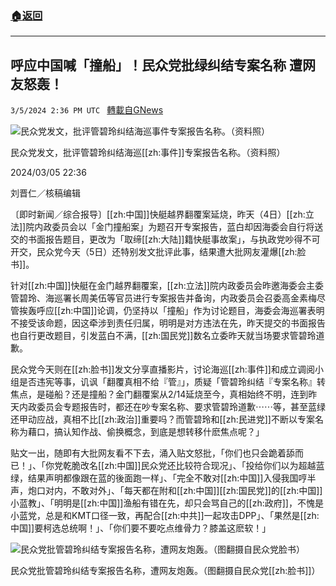 ###  [:house:返回](README.md)
---


## 呼应中国喊「撞船」！民众党批绿纠结专案名称  遭网友怒轰！
`3/5/2024 2:36 PM UTC ` [轉載自GNews](https://gnews.org/articles/2368006)

![民众党发文，批评管碧玲纠结海巡事件专案报告名称。（资料照）](https://img.ltn.com.tw/Upload/news/600/2024/03/05/phpn6CmsP.jpg "民众党发文，批评管碧玲纠结海巡事件专案报告名称。（资料照）")

民众党发文，批评管碧玲纠结海巡[[zh:事件]]专案报告名称。（资料照）

2024/03/05 22:36

刘晋仁／核稿编辑

〔即时新闻／综合报导〕[[zh:中国]]快艇越界翻覆案延烧，昨天（4日）[[zh:立法]]院内政委员会以「金门撞船案」为题召开专案报告，蓝白却因海委会自行将送交的书面报告题目，更改为「取缔[[zh:大陆]]籍快艇事故案」，与执政党吵得不可开交，民众党今天（5日）还特别发文批评此事，结果遭大批网友灌爆[[zh:脸书]]。

针对[[zh:中国]]快艇在金门越界翻覆案，[[zh:立法]]院内政委员会昨邀海委会主委管碧玲、海巡署长周美伍等官员进行专案报告并备询，内政委员会召委高金素梅尽管挨轰呼应[[zh:中国]]论调，仍坚持以「撞船」作为讨论题目，海委会海巡署表明不接受该命题，因这牵涉到责任归属，明明是对方违法在先，昨天提交的书面报告也自行更改题目，引发蓝白不满，[[zh:国民党]]数名立委昨天就当场要求管碧玲道歉。

民众党今天则在[[zh:脸书]]发文分享直播影片，讨论海巡[[zh:事件]]和成立调阅小组是否违宪等事，讥讽「翻覆真相不给『管』」，质疑「管碧玲纠结『专案名称』转焦点，是碰船？还是撞船？金门翻覆案从2/14延烧至今，真相始终不明，连到昨天内政委员会专题报告时，都还在吵专案名称、要求管碧玲道歉⋯⋯等，甚至蓝绿还甲动应战，真相不比[[zh:政治]]重要吗？而管碧玲和[[zh:民进党]]不断以专案名称为藉口，搞认知作战、偷换概念，到底是想转移什麽焦点呢？」

贴文一出，随即有大批网友看不下去，涌入贴文怒批，「你们也只会跪着舔而已！」、「你党乾脆改名[[zh:中国]]民众党还比较符合现况」、「投给你们以为超越蓝绿，结果声明都像跟在蓝的後面跑一样」、「完全不敢对[[zh:中国]]入侵我国哼半声，炮口对内，不敢对外」、「每天都在附和[[zh:中国]][[zh:国民党]]的[[zh:中国]]小蓝教」、「明明是[[zh:中国]]渔船有错在先，却只会骂自己的[[zh:政府]]，不愧是小蓝党，总是和KMT口径一致，再配合[[zh:中共]]一起攻击DPP」、「果然是[[zh:中国]]要柯选总统啊！」、「你们要不要吃点维骨力？膝盖这麽软！」

![民众党批管碧玲纠结专案报告名称，遭网友炮轰。（图翻摄自民众党脸书）](https://img.ltn.com.tw/Upload/news/600/2024/03/05/phpOxKBw5.jpg "民众党批管碧玲纠结专案报告名称，遭网友炮轰。（图翻摄自民众党脸书）")

民众党批管碧玲纠结专案报告名称，遭网友炮轰。（图翻摄自民众党[[zh:脸书]]）
